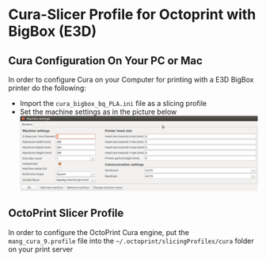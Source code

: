 # Cura-Slicer Profile for Octoprint with BigBox (E3D)

## Cura Configuration On Your PC or Mac
In order to configure Cura on your Computer for printing with a E3D BigBox printer do the following:
* Import the `cura_bigbox_bq_PLA.ini` file as a slicing profile
* Set the machine settings as in the picture below
![machine settings](machine-settings.png)

## OctoPrint Slicer Profile
In order to configure the OctoPrint Cura engine, put the `mang_cura_9.profile` file into the `~/.octoprint/slicingProfiles/cura` folder on your print server
